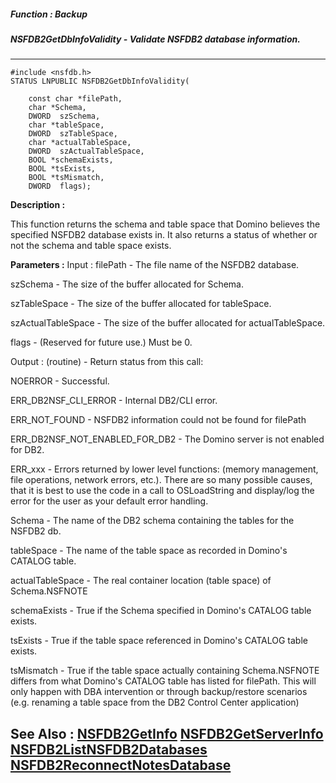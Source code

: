 ##### Function : Backup
##### NSFDB2GetDbInfoValidity - Validate NSFDB2 database information.
---
```
#include <nsfdb.h>
STATUS LNPUBLIC NSFDB2GetDbInfoValidity(

	const char *filePath,
	char *Schema,
	DWORD  szSchema,
	char *tableSpace,
	DWORD  szTableSpace,
	char *actualTableSpace,
	DWORD  szActualTableSpace,
	BOOL *schemaExists,
	BOOL *tsExists,
	BOOL *tsMismatch,
	DWORD  flags);
```
**Description :**

This function returns the schema  and table space that Domino believes the 
specified NSFDB2 database exists in.  It also returns a status of whether or 
not the schema and table space exists.  

**Parameters :**
Input :
filePath  -  The file name of the NSFDB2 database.

szSchema  -  The size of the buffer allocated for Schema.

szTableSpace  -  The size of the buffer allocated for tableSpace.

szActualTableSpace  -  The size of the buffer allocated for actualTableSpace.

flags  -  (Reserved for future use.)  Must be 0.

Output :
(routine)  -  Return status from this call: 

NOERROR - Successful.

ERR_DB2NSF_CLI_ERROR - Internal DB2/CLI error.

ERR_NOT_FOUND - NSFDB2 information could not be found for filePath

ERR_DB2NSF_NOT_ENABLED_FOR_DB2 - The Domino server is not enabled for DB2.

ERR_xxx - Errors returned by lower level functions: (memory management, file operations, network errors, etc.).  There are so many possible causes, that it is best to use the code in a call to OSLoadString and display/log the error for the user as your default error handling.


Schema  -  The name of the DB2 schema containing the tables for the NSFDB2 db.

tableSpace  -  The name of the table space as recorded in Domino's CATALOG table.

actualTableSpace  -  The real container location (table space) of Schema.NSFNOTE

schemaExists  -  True if the Schema specified in Domino's CATALOG table exists.

tsExists  -  True if the table space referenced in Domino's CATALOG table exists.

tsMismatch  -  True if the table space actually containing Schema.NSFNOTE differs from what Domino's CATALOG table has listed for filePath.  This will only happen with DBA intervention or through backup/restore scenarios (e.g. renaming a table space from the DB2 Control Center application)


**See Also :**
[NSFDB2GetInfo](/domino-c-api-docs/reference/Func/NSFDB2GetInfo)
[NSFDB2GetServerInfo](/domino-c-api-docs/reference/Func/NSFDB2GetServerInfo)
[NSFDB2ListNSFDB2Databases](/domino-c-api-docs/reference/Func/NSFDB2ListNSFDB2Databases)
[NSFDB2ReconnectNotesDatabase](/domino-c-api-docs/reference/Func/NSFDB2ReconnectNotesDatabase)
---
